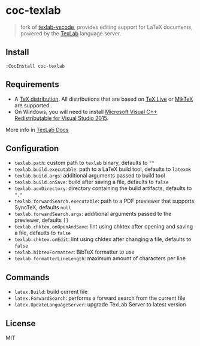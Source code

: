 # coc-texlab

> fork of [texlab-vscode](https://github.com/latex-lsp/texlab-vscode), provides editing support for LaTeX documents, powered by the [TexLab](https://github.com/latex-lsp/texlab) language server.

## Install

`:CocInstall coc-texlab`

## Requirements

- A [TeX distribution](https://www.latex-project.org/get/#tex-distributions). All distributions that are based on [TeX Live](https://www.tug.org/texlive/) or [MikTeX](https://miktex.org/) are supported.
- On Windows, you will need to install [Microsoft Visual C++ Redistributable for Visual Studio 2015](https://aka.ms/vs/16/release/vc_redist.x64.exe).

More info in [TexLab Docs](https://texlab.netlify.com/docs)

## Configuration

- `texlab.path`: custom path to `texlab` binary, defaults to `""`
- `texlab.build.executable`: path to a LaTeX build tool, defaults to `latexmk`
- `texlab.build.args`: additional arguments passed to build tool
- `texlab.build.onSave`: build after saving a file, defaults to `false`
- `texlab.auxDirectory`: directory containing the build artifacts, defaults to `"."`
- `texlab.forwardSearch.executable`: path to a PDF previewer that supports SyncTeX, defaults `null`
- `texlab.forwardSearch.args`: additional arguments passed to the previewer, defaults `[]`
- `texlab.chktex.onOpenAndSave`: lint using chktex after opening and saving a file, defaults to `false`
- `texlab.chktex.onEdit`: lint using chktex after changing a file, defaults to `false`
- `texlab.bibtexFormatter`: BibTeX formatter to use
- `texlab.formatterLineLength`: maximum amount of characters per line

## Commands

- `latex.Build`: build current file
- `latex.ForwardSearch`: performs a forward search from the current file
- `latex.UpdateLanguageServer`: upgrade TexLab Server to latest version

## License

MIT
